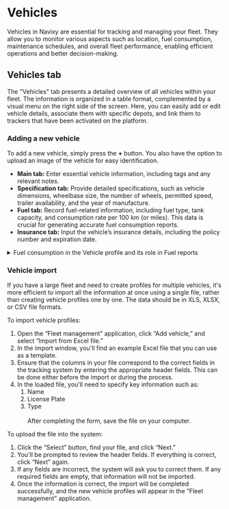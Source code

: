 # Vehicles

Vehicles in Navixy are essential for tracking and managing your fleet. They allow you to monitor various aspects such as location, fuel consumption, maintenance schedules, and overall fleet performance, enabling efficient operations and better decision-making.

## Vehicles tab

The "Vehicles" tab presents a detailed overview of all vehicles within your fleet. The information is organized in a table format, complemented by a visual menu on the right side of the screen. Here, you can easily add or edit vehicle details, associate them with specific depots, and link them to trackers that have been activated on the platform.

### Adding a new vehicle

To add a new vehicle, simply press the **+** button. You also have the option to upload an image of the vehicle for easy identification.

* **Main tab:** Enter essential vehicle information, including tags and any relevant notes.
* **Specification tab:** Provide detailed specifications, such as vehicle dimensions, wheelbase size, the number of wheels, permitted speed, trailer availability, and the year of manufacture.
* **Fuel tab:** Record fuel-related information, including fuel type, tank capacity, and consumption rate per 100 km (or miles). This data is crucial for generating accurate fuel consumption reports.
* **Insurance tab:** Input the vehicle’s insurance details, including the policy number and expiration date.

<details>

<summary>Fuel consumption in the Vehicle profile and its role in Fuel reports</summary>

In Navixy, configuring the **Fuel consumption** in the vehicle profile is a critical step for roughly tracking and reporting fuel usage across your fleet based on mileage driven, without relying on OBDII data or specialized fuel sensors.

This parameter is typically defined in terms of liters per 100 kilometers (L/100 km) or miles per gallon (MPG), depending on your regional preference.

#### How fuel consumption is used in Fuel reports

1. **Estimation of fuel usage:**\
   The fuel consumption value entered in the vehicle profile serves as a baseline for estimating the fuel usage of a vehicle over a given distance. For instance, if a vehicle is set to consume 10 L/100 km, the system will estimate that it uses 10 liters of fuel for every 100 kilometers driven.
2. **Calculation of expected Fuel costs:**\
   Navixy uses the set fuel consumption rate along with the recorded mileage to calculate the expected fuel costs. By inputting the price per liter or gallon in the settings, the system can generate reports that estimate how much you should be spending on fuel, which helps in budgeting and financial planning.
3. **Comparison with actual fuel data:**\
   When combined with data from fuel level sensors, Navixy can compare the estimated fuel consumption with actual fuel usage. This comparison helps in identifying discrepancies, such as fuel theft, inefficiencies in driving behavior, or issues with the vehicle's engine that might lead to higher-than-expected fuel consumption.

</details>

### Vehicle import

If you have a large fleet and need to create profiles for multiple vehicles, it's more efficient to import all the information at once using a single file, rather than creating vehicle profiles one by one. The data should be in XLS, XLSX, or CSV file formats.

To import vehicle profiles:

1. Open the “Fleet management” application, click “Add vehicle,” and select “Import from Excel file.”
2. In the import window, you'll find an example Excel file that you can use as a template.
3. Ensure that the columns in your file correspond to the correct fields in the tracking system by entering the appropriate header fields. This can be done either before the import or during the process.
4. In the loaded file, you’ll need to specify key information such as:
   1. Name
   2. License Plate
   3. Type\
      \
      After completing the form, save the file on your computer.

To upload the file into the system:

1. Click the “Select” button, find your file, and click “Next.”
2. You'll be prompted to review the header fields. If everything is correct, click “Next” again.
3. If any fields are incorrect, the system will ask you to correct them. If any required fields are empty, that information will not be imported.
4. Once the information is correct, the import will be completed successfully, and the new vehicle profiles will appear in the “Fleet management” application.
